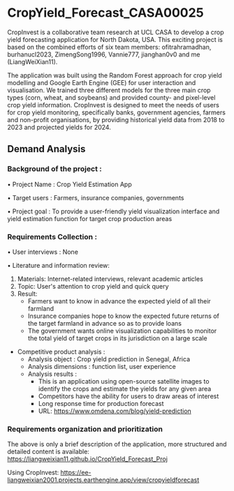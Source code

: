 # CropYield_Forecast_CASA00025

CropInvest is a collaborative team research at UCL CASA to develop a crop yield forecasting application for North Dakota, USA. This exciting project is based on the combined efforts of six team members: ofitrahramadhan, burhanucl2023, ZimengSong1996, Vannie777, jianghan0v0 and me (LiangWeiXian11).

The application was built using the Random Forest approach for crop yield modelling and Google Earth Engine (GEE) for user interaction and visualisation. We trained three different models for the three main crop types (corn, wheat, and soybeans) and provided county- and pixel-level crop yield information. CropInvest is designed to meet the needs of users for crop yield monitoring, specifically banks, government agencies, farmers and non-profit organisations, by providing historical yield data from 2018 to 2023 and projected yields for 2024.

## Demand Analysis
### Background of the project :
•	Project Name : Crop Yield Estimation App

•	Target users : Farmers, insurance companies, governments

•	Project goal : To provide a user-friendly yield visualization interface and yield estimation function for target crop production areas

### Requirements Collection :
•	User interviews : None

•	Literature and information review:
1. Materials: Internet-related interviews, relevant academic articles
2. Topic: User's attention to crop yield and quick query
3. Result:
    - Farmers want to know in advance the expected yield of all their farmland
    - Insurance companies hope to know the expected future returns of the target farmland in advance so as to provide loans
    - The government wants online visualization capabilities to monitor the total yield of target crops in its jurisdiction on a large scale

-	Competitive product analysis :
    -	Analysis object : Crop yield prediction in Senegal, Africa 
    -	Analysis dimensions : function list, user experience
    -	Analysis results :
        -	This is an application using open-source satellite images to identify the crops and estimate the yields for any given area
        -	Competitors have the ability for users to draw areas of interest
        -	Long response time for production forecast
        -	URL: https://www.omdena.com/blog/yield-prediction

### Requirements organization and prioritization



The above is only a brief description of the application, more structured and detailed content is available: https://liangweixian11.github.io/CropYield_Forecast_Proj

Using CropInvest: https://ee-liangweixian2001.projects.earthengine.app/view/cropyieldforecast

<!-- 
这是一个多行注释


- 一级项目一
  - 二级项目一
    - 三级项目一
    - 三级项目二
  - 二级项目二
- 一级项目二
  - 二级项目一
    - 三级项目一
    - 三级项目二
  - 二级项目二
  
-->




